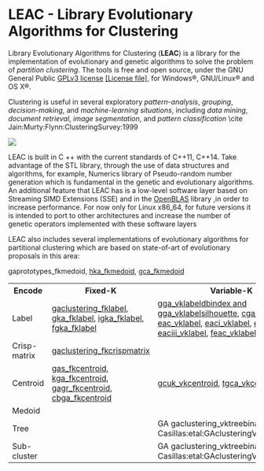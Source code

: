 # LEAC - Library Evolutionary Algorithms for Clustering

Library Evolutionary Algorithms for Clustering (**LEAC**) is a library for the implementation
of evolutionary and genetic algorithms to solve the problem of *partition clustering*.
The tools is free and open source, under the GNU General Public
[GPLv3 license](https://www.gnu.org/licenses/gpl-3.0.en.html) 
[\[License file\]](../../LICENSE),
for Windows&reg;, GNU/Linux&reg; and OS X&reg;.

Clustering is useful in several exploratory *pattern-analysis*,
*grouping*, *decision-making*, and *machine-learning situations*,
including *data mining*, *document retrieval*, *image segmentation*,
and *pattern classification*
\cite Jain:Murty:Flynn:ClusteringSurvey:1999

![](../master/doc/leac_cluster.svg)

LEAC is built in C ++ with the current standards of C++11, C++14.
Take advantage of the STL library, through the use of 
data structures and algorithms, for example,
Numerics library of Pseudo-random number generation which is 
fundamental in the genetic and evolutionary algorithms.
An additional feature that LEAC has is a low-level software layer
based on Streaming SIMD Extensions (SSE) and in the 
[OpenBLAS](http://www.openblas.net) library ,in order to
increase performance. For now only for Linux x86_64, for future
versions it is intended to port to other architectures and
increase the number of genetic operators implemented with
these software layers

LEAC also includes several implementations of evolutionary algorithms for
partitional clustering which are based on state-of-art of evolutionary
proposals in this area:

<table>
   <tr>
    <th>Encode</th>
    <th>Fixed-K</th>
    <th>Variable-K</th>
  </tr>
  <tr>
    <td>Label</td>
    <td> <a href="http://dx.doi.org/10.1016/0167-8655(96)00043-8">gaclustering_fklabel</a>,
         <a href="http://dx.doi.org/10.1109/3477.764879">gka_fklabel</a>,
	 <a href="http://dx.doi.org/10.1186/1471-2105-5-172">igka_fklabel</a>,
	 <a href="http://doi.acm.org/10.1145/967900.968029">fgka_fklabel</a>
    </td>
    <td> <a href="http://dx.doi.org/10.1016/j.eswa.2012.02.149">gga_vklabeldbindex and gga_vklabelsilhouette</a>,
         <a href="http://dl.acm.org/citation.cfm?id=1293920.1293922">cga_vklabel</a>,
	 <a href="http://dx.doi.org/10.1016/j.ins.2005.07.015">eac_vklabel</a>,
         <a href="http://dx.doi.org/10.1109/CEC.2006.1688522">eaci_vklabel</a>,
	 <a href="http://dx.doi.org/10.1109/CEC.2006.1688522">eacii_vklabel</a>,
	 <a href="http://dx.doi.org/10.1109/CEC.2006.1688522">eaciii_vklabel</a>,
	 <a href="http://dx.doi.org/10.1109/CEC.2006.1688522">feac_vklabel</a>
    </td>
   </tr>
   <tr>
    <td>Crisp-matrix</td>
     <td> <a href="http://dx.doi.org/10.1109/ICEC.1994.350046">gaclustering_fkcrispmatrix</a>
     </td>
     <td></td>
   </tr>
  <tr>
    <td>Centroid</td>
    <td> <a href="http://dx.doi.org/10.1016/S0031-3203(99)00137-5">gas_fkcentroid</a>,
         <a href="http://dx.doi.org/10.1016/S0020-0255(02)00208-6">kga_fkcentroid</a>,
	 <a href="http://dx.doi.org/10.1016/j.patcog.2008.11.006">gagr_fkcentroid</a>,
	 <a href="http://dx.doi.org/10.1093/comjnl/40.9.547">cbga_fkcentroid</a>
    </td>
    <td> <a href="http://dx.doi.org/10.1016/S0031-3203(01)00108-X">gcuk_vkcentroid</a>,
         <a href="http://dx.doi.org/10.1016/j.neucom.2011.11.001">tgca_vkcentroid</a>
    </td>
    </tr>
    <tr>
    <td>Medoid</td> gaprototypes_fkmedoid,
          <a href="http://dx.doi.org/10.1109/CEC.2004.1330840">hka_fkmedoid</a>,
          <a href="https://doi.org/10.1016/0003-2670(93)80130-D">gca_fkmedoid</a>
     </td>
     <td></td>
     </tr>
     <tr>
     <td>Tree</td>
     <td></td>
     <td>  <a href=""></a> GA	gaclustering_vktreebinary	\cite Casillas:etal:GAclusteringVarK:GA:2003
     </tr>
     <tr>
     <td>Sub-cluster</td>
     <td></td>
     <td> <a href=""></a> GA	gaclustering_vktreebinary	\cite Casillas:etal:GAclusteringVarK:GA:2003</td>
     </tr>
     <tr>
</table>

